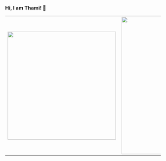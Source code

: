 ### Hi, I am Thami! 👋

<center>
<table>
  <tr>
      <td><img width="350px" align="left" src="https://github-readme-stats.vercel.app/api/top-langs/?username=thamiavicente&hide=html&layout=compact" /></td>
      <td><img width="445px" align="left" src="https://github-readme-stats.vercel.app/api?username=thamiavicente&theme=default" /></td>
  </tr>   
</table>
</center>

<!--
**thamiavicente/thamiavicente** is a ✨ _special_ ✨ repository because its `README.md` (this file) appears on your GitHub profile.

Here are some ideas to get you started:

- 🔭 I’m currently working on ...
- 🌱 I’m currently learning ...
- 👯 I’m looking to collaborate on ...
- 🤔 I’m looking for help with ...
- 💬 Ask me about ...
- 📫 How to reach me: ...
- 😄 Pronouns: ...
- ⚡ Fun fact: ...
-->
